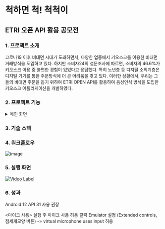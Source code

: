 척하면 척! 척척이
=================
ETRI 오픈 API 활용 공모전
-------------------------
### 1. 프로젝트 소개
코로나19 이후 비대면 시대가 도래하면서, 다양한 업종에서 키오스크를 이용한 비대면 거래방식을 도입하고 있다. 하지만 소비자24의 설문조사에  따르면, 소비자의 46.6%가 키오스크 이용 중 불편한 경험이 있었다고 응답했다. 특히 노년층 등 디지털 소외계층은 디지털 기기를 통한 주문방식에 더 큰 어려움을 겪고 있다. 이러한 상황에서, 우리는 그들의 비대면 주문을 돕기 위하여 ETRI OPEN API를 활용하여 음성인식 방식을 도입한 키오스크 어플리케이션을 개발하였다. 

### 2. 프로젝트 기능
<details>
  <summary>메인 화면</summary>
  <img width="160" alt="image" src="https://github.com/KNUwarriors/ETRI_Kiosk/assets/87633056/2584641d-cdbd-4a42-a5ac-65c7bb5edda0">

  <summary>주문 화면</summary>
  <summary>메뉴 사전 화면</summary>
</details>

### 3. 기술 스택

### 4. 워크플로우
![image](https://github.com/KNUwarriors/ETRI_Kiosk/assets/87633056/ccc80992-ad96-4579-aa72-2b171c232c6a)

### 5. 실행 화면
[![Video Label](http://img.youtube.com/vi/mKxJq0bmmcg/0.jpg)](https://youtu.be/mKxJq0bmmcg?t=0s)

### 6. 성과

Android 12 
API 31 사용 권장

<마이크 사용>
실행 후 마이크 사용 허용 클릭 
Emulator 설정 (Extended controls, 점세개모양 버튼) -> virtual microphone uses input 허용 





